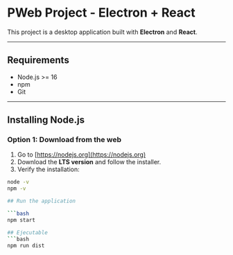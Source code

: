 # PWeb Project - Electron + React

This project is a desktop application built with **Electron** and **React**.

---

## Requirements

- Node.js >= 16
- npm
- Git

---

## Installing Node.js

### Option 1: Download from the web
1. Go to [https://nodejs.org](https://nodejs.org)
2. Download the **LTS version** and follow the installer.
3. Verify the installation:

```bash
node -v
npm -v

## Run the application

```bash
npm start

## Ejecutable
```bash
npm run dist

